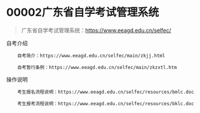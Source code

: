 # 00002广东省自学考试管理系统

> 广东省自学考试管理系统：https://www.eeagd.edu.cn/selfec/

自考介绍

```
	自考简介：https://www.eeagd.edu.cn/selfec/main/zkjj.html

	自考暂行条例：https://www.eeagd.edu.cn/selfec/main/zkzxtl.htm
```

操作说明

```
	考生报名流程说明：https://www.eeagd.edu.cn/selfec/resources/bmlc.doc
	
	考生报考流程说明：https://www.eeagd.edu.cn/selfec/resources/bklc.doc
```


